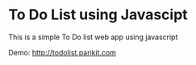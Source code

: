# To Do List using Javascipt

This is a simple To Do list web app using javascript 

Demo: http://todolist.parikit.com
